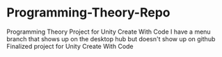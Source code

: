# Programming-Theory-Repo
Programming Theory Project for Unity Create With Code
I have a menu branch that shows up on the desktop hub but doesn't show up on github
Finalized project for Unity Create With Code
